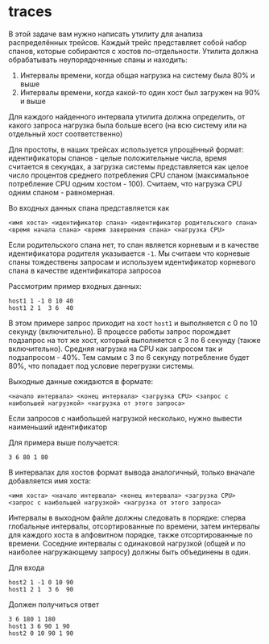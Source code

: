 # traces

В этой задаче вам нужно написать утилиту для анализа распределённых трейсов. Каждый трейс представляет собой набор спанов, которые собираются с хостов по-отдельности. Утилита должна обрабатывать неупорядоченные спаны и находить:

1. Интервалы времени, когда общая нагрузка на систему была 80% и выше
2. Интервалы времени, когда какой-то один хост был загружен на 90% и выше

Для каждого найденного интервала утилита должна определить, от какого запроса нагрузка была больше всего (на всю систему или на отдельный хост соответственно)

Для простоты, в наших трейсах используется упрощённый формат: идентификаторы спанов - целые положительные числа, время считается в секундах, а загрузка системы представляется как целое число процентов среднего потребления CPU спаном (максимальное потребление CPU одним хостом - 100). Считаем, что нагрузка CPU одним спаном - равномерная.

Во входных данных спана представляется как

```
<имя хоста> <идентификатор спана> <идентификатор родительского спана> <время начала спана> <время завершения спана> <нагрузка CPU>
```

Если родительского спана нет, то спан является корневым и в качестве идентификатора родителя указывается `-1`. Мы считаем что корневые спаны тождествены запросам и используем идентификатор корневого спана в качестве идентификатора запросоа

Рассмотрим пример входных данных:

```
host1 1 -1 0 10 40
host1 2 1  3 6  40
```

В этом примере запрос приходит на хост `host1` и выполняется с 0 по 10 секунду (включительно). В процессе работы запрос порождает подзапрос на тот же хост, который выполняется с 3 по 6 секунду (также включительно). Средняя нагрузка на CPU как запросом так и подзапросом - 40%. Тем самым с 3 по 6 секунду потребление будет 80%, что попадает под условие перегрузки системы.

Выходные данные ожидаются в формате:
```
<начало интервала> <конец интервала> <загрузка CPU> <запрос с наибольшей нагрузкой> <нагрузка от этого запроса>
```
Если запросов с наибольшей нагрузкой несколько, нужно вывести наименьший идентификатор

Для примера выше получается:

```
3 6 80 1 80
```

В интервалах для хостов формат вывода аналогичный, только вначале добавляется имя хоста:
```
<имя хоста> <начало интервала> <конец интервала> <загрузка CPU> <запрос с наибольшей нагрузкой> <нагрузка от этого запроса>
```

Интервалы в выходном файле должны следовать в порядке: сперва глобальные интервалы, отсортированные по времени, затем интервалы для каждого хоста в алфовитном порядке, также отсортированные по времени. Соседние интервалы с одинаковой нагрузкой (общей и по наиболее нагружающему запросу) должны быть объединены в один.

Для входа
```
host2 1 -1 0 10 90
host1 2 1  3 6  90
```

Должен получиться ответ
```
3 6 180 1 180
host1 3 6 90 1 90
host2 0 10 90 1 90
```
